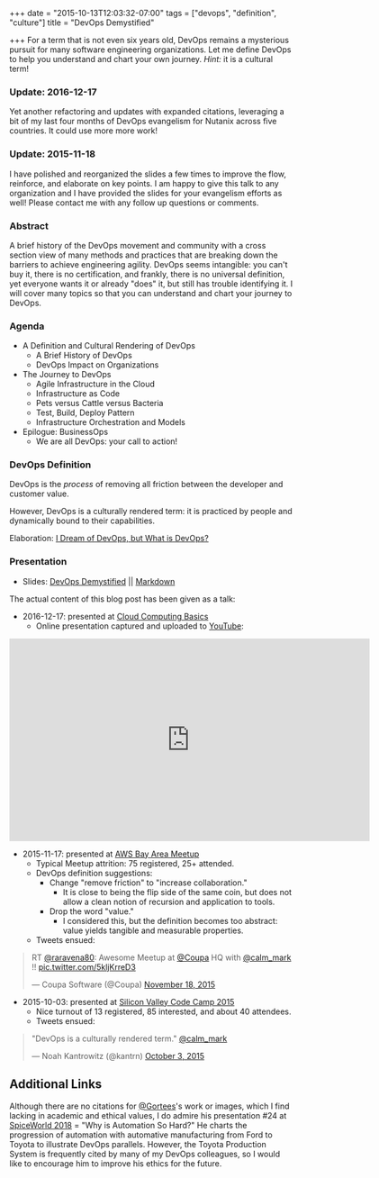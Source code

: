 +++
date = "2015-10-13T12:03:32-07:00"
tags = ["devops", "definition", "culture"]
title = "DevOps Demystified"

+++
For a term that is not even six years old, DevOps remains a mysterious pursuit
 for many software engineering organizations. Let me define DevOps to help you
 understand and chart your own journey. *Hint:* it is a cultural term!
<!--more-->
### Update: 2016-12-17

Yet another refactoring and updates with expanded citations, leveraging a bit of
my last four months of DevOps evangelism for Nutanix across five countries. It
could use more more work!

### Update: 2015-11-18

I have polished and reorganized the slides a few times to improve the flow, reinforce,
 and elaborate on key points. I am happy to give this talk to any organization
 and I have provided the slides for your evangelism efforts as well!
Please contact me with any follow up questions or comments.

### Abstract

A brief history of the DevOps movement and community with a cross section view of many methods
and practices that are breaking down the barriers to achieve engineering agility.
DevOps seems intangible: you can't buy it, there is no certification, and frankly, there is no
universal definition, yet everyone wants it or already "does" it, but still has trouble
identifying it.
I will cover many topics so that you can understand and chart your journey to DevOps.

### Agenda

 - A Definition and Cultural Rendering of DevOps
     - A Brief History of DevOps
     - DevOps Impact on Organizations
 - The Journey to DevOps
     - Agile Infrastructure in the Cloud
     - Infrastructure as Code
     - Pets versus Cattle versus Bacteria
     - Test, Build, Deploy Pattern
     - Infrastructure Orchestration and Models
 - Epilogue: BusinessOps
     - We are all DevOps: your call to action!

### DevOps Definition

DevOps is the *process* of removing all friction between the developer and customer value.

However, DevOps is a culturally rendered term: it is practiced by people and dynamically bound
to their capabilities.

Elaboration: [I Dream of DevOps, but What is DevOps?](/post/calm.io-recap/calm.io-i-dream-of-devops-but-what-is-devops/)

### Presentation

- Slides: [DevOps Demystified](/slides/devops-demystified.html) || [Markdown](/slides/devops-demystified.md)

The actual content of this blog post has been given as a talk:

- 2016-12-17: presented at [Cloud Computing Basics](https://www.meetup.com/Cloud-Computing-Basics/events/234108925/)
    - Online presentation captured and uploaded to [YouTube](https://www.youtube.com/watch?v=7WBEhtQssn8):

<iframe width="640" height="360" src="https://www.youtube.com/embed/7WBEhtQssn8" frameborder="0" allowfullscreen></iframe>

- 2015-11-17: presented at [AWS Bay Area Meetup](http://www.meetup.com/awsgurus/events/226547082/)
    - Typical Meetup attrition: 75 registered, 25+ attended.
    - DevOps definition suggestions:
        - Change "remove friction" to "increase collaboration."
            - It is close to being the flip side of the same coin, but does not allow a clean notion of recursion and application to tools.
        - Drop the word "value."
            - I considered this, but the definition becomes too abstract: value yields tangible and measurable properties.
    - Tweets ensued:

<blockquote class="twitter-tweet" lang="en"><p lang="en" dir="ltr">RT <a href="https://twitter.com/raravena80">@raravena80</a>: Awesome Meetup at <a href="https://twitter.com/Coupa">@Coupa</a> HQ with <a href="https://twitter.com/calm_mark">@calm_mark</a> !! <a href="https://t.co/5kljKrreD3">pic.twitter.com/5kljKrreD3</a></p>&mdash; Coupa Software (@Coupa) <a href="https://twitter.com/Coupa/status/666818169798021120">November 18, 2015</a></blockquote>
<script async src="//platform.twitter.com/widgets.js" charset="utf-8"></script>

- 2015-10-03: presented at [Silicon Valley Code Camp 2015](https://www.siliconvalley-codecamp.com/Session/2015/demystifying-devops)
    - Nice turnout of 13 registered, 85 interested, and about 40 attendees.
    - Tweets ensued:

<blockquote class="twitter-tweet" lang="en"><p lang="en" dir="ltr">&quot;DevOps is a culturally rendered term.&quot; <a href="https://twitter.com/calm_mark">@calm_mark</a></p>&mdash; Noah Kantrowitz (@kantrn) <a href="https://twitter.com/kantrn/status/650414900682973184">October 3, 2015</a></blockquote>
<script async src="//platform.twitter.com/widgets.js" charset="utf-8"></script>

## Additional Links ##

Although there are no citations for [@Gortees](http://blog.jgriffiths.org/)'s work or images, which I find lacking in academic and ethical values, I do admire his presentation #24 at [SpiceWorld 2018](https://spiceworks.hubs.vidyard.com/watch/5s2nNbixLaS4NF5bdJvuFJ?) = "Why is Automation So Hard?" He charts the progression of automation with automative manufacturing from Ford to Toyota to illustrate DevOps parallels. However, the Toyota Production System is frequently cited by many of my DevOps colleagues, so I would like to encourage him to improve his ethics for the future.
